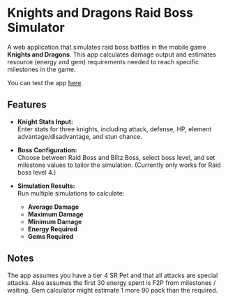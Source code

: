 # Knights and Dragons Raid Boss Simulator

A web application that simulates raid boss battles in the mobile game **Knights and Dragons**. This app calculates damage output and estimates resource (energy and gem) requirements needed to reach specific milestones in the game.

You can test the app [here](https://knd-raidboss-calculator.onrender.com).

## Features

- **Knight Stats Input:**  
  Enter stats for three knights, including attack, defense, HP, element advantage/disadvantage, and stun chance.

- **Boss Configuration:**  
  Choose between Raid Boss and Blitz Boss, select boss level, and set milestone values to tailor the simulation. (Currently only works for Raid boss level 4.)

- **Simulation Results:**  
  Run multiple simulations to calculate:
  - **Average Damage**
  - **Maximum Damage** 
  - **Minimum Damage** 
  - **Energy Required** 
  - **Gems Required** 

## Notes
The app assumes you have a tier 4 SR Pet and that all attacks are special attacks. Also assumes the first 30 energy spent is F2P from milestones / waiting. Gem calculator might estimate 1 more 90 pack than the required.
